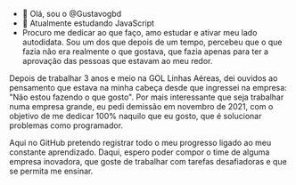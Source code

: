 - 👋 Olá, sou o @Gustavogbd
- 🌱 Atualmente estudando JavaScript
- Procuro me dedicar ao que faço, amo estudar e ativar meu lado autodidata. Sou um dos que depois de um tempo, percebeu que o que fazia não era realmente o que gostava, que fazia apenas para ter a aprovação das pessoas que estavam ao meu redor.



Depois de trabalhar 3 anos e meio na GOL Linhas Aéreas, dei ouvidos ao pensamento que estava na minha cabeça desde que ingressei na empresa: "Não estou fazendo o 	que gosto". Por mais interessante que seja trabalhar numa empresa grande, eu pedi demissão em novembro de 2021, com o objetivo de me dedicar 100% naquilo que eu gosto, que é solucionar problemas como programador. 



Aqui no GitHub pretendo registrar todo o meu progresso ligado ao meu constante aprendizado. Daqui, espero poder compor o time de alguma empresa inovadora, que goste de trabalhar com tarefas desafiadoras e que se permita me ensinar.
<!---
Gustavogbd/Gustavogbd is a ✨ special ✨ repository because its `README.md` (this file) appears on your GitHub profile.
You can click the Preview link to take a look at your changes.
--->
